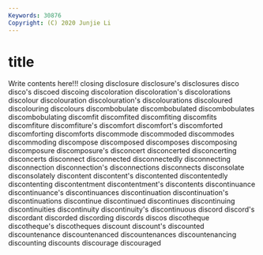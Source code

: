 ```yaml
---
Keywords: 30876
Copyright: (C) 2020 Junjie Li
---
```


# title

Write contents here!!!
closing
disclosure 
disclosure's 
disclosures 
disco 
disco's 
discoed 
discoing 
discoloration 
discoloration's 
discolorations
discolour 
discolouration 
discolouration's 
discolourations 
discoloured 
discolouring 
discolours 
discombobulate 
discombobulated 
discombobulates
discombobulating 
discomfit 
discomfited 
discomfiting 
discomfits 
discomfiture 
discomfiture's 
discomfort 
discomfort's 
discomforted
discomforting 
discomforts 
discommode 
discommoded 
discommodes 
discommoding 
discompose 
discomposed 
discomposes 
discomposing
discomposure 
discomposure's 
disconcert 
disconcerted 
disconcerting 
disconcerts 
disconnect 
disconnected 
disconnectedly 
disconnecting
disconnection 
disconnection's 
disconnections 
disconnects 
disconsolate 
disconsolately 
discontent 
discontent's 
discontented 
discontentedly
discontenting 
discontentment 
discontentment's 
discontents 
discontinuance 
discontinuance's 
discontinuances 
discontinuation 
discontinuation's 
discontinuations
discontinue 
discontinued 
discontinues 
discontinuing 
discontinuities 
discontinuity 
discontinuity's 
discontinuous 
discord 
discord's
discordant 
discorded 
discording 
discords 
discos 
discotheque 
discotheque's 
discotheques 
discount 
discount's
discounted 
discountenance 
discountenanced 
discountenances 
discountenancing 
discounting 
discounts 
discourage 
discouraged 
